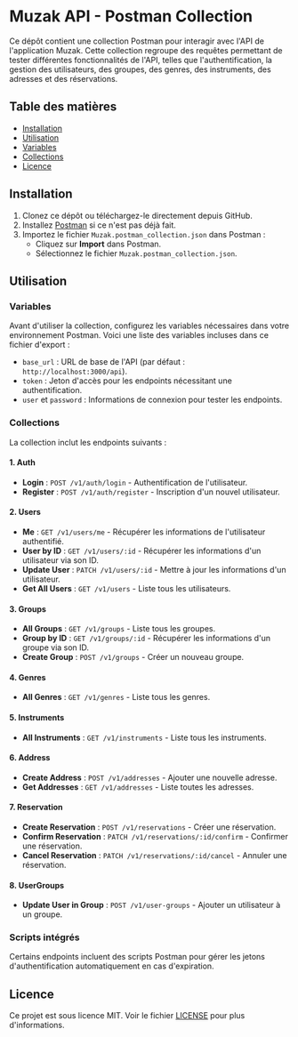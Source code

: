 # Muzak API - Postman Collection

Ce dépôt contient une collection Postman pour interagir avec l'API de l'application Muzak. Cette collection regroupe des requêtes permettant de tester différentes fonctionnalités de l'API, telles que l'authentification, la gestion des utilisateurs, des groupes, des genres, des instruments, des adresses et des réservations.

## Table des matières

- [Installation](#installation)
- [Utilisation](#utilisation)
- [Variables](#variables)
- [Collections](#collections)
- [Licence](#licence)

## Installation

1. Clonez ce dépôt ou téléchargez-le directement depuis GitHub.
2. Installez [Postman](https://www.postman.com/downloads/) si ce n'est pas déjà fait.
3. Importez le fichier `Muzak.postman_collection.json` dans Postman :
   - Cliquez sur **Import** dans Postman.
   - Sélectionnez le fichier `Muzak.postman_collection.json`.

## Utilisation

### Variables

Avant d'utiliser la collection, configurez les variables nécessaires dans votre environnement Postman. Voici une liste des variables incluses dans ce fichier d'export :

- `base_url` : URL de base de l'API (par défaut : `http://localhost:3000/api`).
- `token` : Jeton d'accès pour les endpoints nécessitant une authentification.
- `user` et `password` : Informations de connexion pour tester les endpoints.

### Collections

La collection inclut les endpoints suivants :

#### 1. **Auth**
- **Login** : `POST /v1/auth/login` - Authentification de l'utilisateur.
- **Register** : `POST /v1/auth/register` - Inscription d'un nouvel utilisateur.

#### 2. **Users**
- **Me** : `GET /v1/users/me` - Récupérer les informations de l'utilisateur authentifié.
- **User by ID** : `GET /v1/users/:id` - Récupérer les informations d'un utilisateur via son ID.
- **Update User** : `PATCH /v1/users/:id` - Mettre à jour les informations d'un utilisateur.
- **Get All Users** : `GET /v1/users` - Liste tous les utilisateurs.

#### 3. **Groups**
- **All Groups** : `GET /v1/groups` - Liste tous les groupes.
- **Group by ID** : `GET /v1/groups/:id` - Récupérer les informations d'un groupe via son ID.
- **Create Group** : `POST /v1/groups` - Créer un nouveau groupe.

#### 4. **Genres**
- **All Genres** : `GET /v1/genres` - Liste tous les genres.

#### 5. **Instruments**
- **All Instruments** : `GET /v1/instruments` - Liste tous les instruments.

#### 6. **Address**
- **Create Address** : `POST /v1/addresses` - Ajouter une nouvelle adresse.
- **Get Addresses** : `GET /v1/addresses` - Liste toutes les adresses.

#### 7. **Reservation**
- **Create Reservation** : `POST /v1/reservations` - Créer une réservation.
- **Confirm Reservation** : `PATCH /v1/reservations/:id/confirm` - Confirmer une réservation.
- **Cancel Reservation** : `PATCH /v1/reservations/:id/cancel` - Annuler une réservation.

#### 8. **UserGroups**
- **Update User in Group** : `POST /v1/user-groups` - Ajouter un utilisateur à un groupe.

### Scripts intégrés

Certains endpoints incluent des scripts Postman pour gérer les jetons d'authentification automatiquement en cas d'expiration.

## Licence

Ce projet est sous licence MIT. Voir le fichier [LICENSE](LICENSE) pour plus d'informations.
